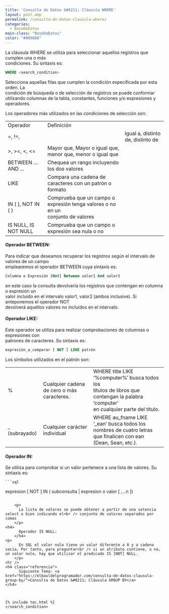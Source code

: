 ```yaml
---
title: 'Consulta de Datos &#8211; Cláusula WHERE'
layout: post.amp
permalink: /consulta-de-datos-clausula-where/
categories:
  - BaseDeDatos
main-class: "BaseDeDatos"
color: "#009688"
---
```

<div class="icosql">
</div>

La cláusula WHERE se utiliza para seleccionar aquellos registros que cumplen una o más  
condiciones. Su sintaxis es:

```sql
WHERE <search_condition>
```

Selecciona aquellas filas que cumplen la condición especificada por esta orden. La  
condición de búsqueda o de selección de registros se puede conformar utilizando columnas de la tabla, constantes, funciones y/o expresiones y operadores.  

<!--ad-->

Los operadores más utilizados en las condiciones de selección son:

<table class="tabla">
<tr>
<td>
      Operador
    </td>
<td>
      Definición
    </td>
</tr>
<tr>
<td>
      =, !=, </td><td>
</td>
<td>
      Igual a, distinto de, distinto de
    </td>
</tr>
<tr>
<td>
      >, >=, <, <=
    </td>
<td>
      Mayor que, Mayor o igual que, menor que, menor o igual que
    </td>
</tr>
<tr>
<td>
      BETWEEN &#8230; AND &#8230;
    </td>
<td>
      Chequea un rango incluyendo los dos valores
    </td>
</tr>
<tr>
<td>
      LIKE
    </td>
<td>
      Compara una cadena de caracteres con un patrón o formato
    </td>
</tr>
<tr>
<td>
      IN ( ), NOT IN ( )
    </td>
<td>
      Comprueba que un campo o expresión tenga valores o no en un<br /> conjunto de valores
    </td>
</tr>
<tr>
<td>
      IS NULL, IS NOT NULL
    </td>
<td>
      Comprueba que un campo o expresión sea nula o no
    </td>
</tr>
</table>



#### Operador BETWEEN:

Para indicar que deseamos recuperar los registros según el intervalo de valores de un campo  
emplearemos el operador BETWEEN cuya sintaxis es:

```sql
Columna o Expresión [Not] Between valor1 And valor2
```

en este caso la consulta devolvería los registros que contengan en columna o expresión un  
valor incluido en el intervalo valor1, valor2 (ambos inclusive). Si anteponemos el operador NOT  
devolverá aquellos valores no incluidos en el intervalo.

#### Operador LIKE:

Este operador se utiliza para realizar comprobaciones de columnas o expresiones con  
patrones de caracteres. Su sintaxis es:

```sql
expresión_a_comparar [ NOT ] LIKE patrón
```

Los símbolos utilizados en el patrón son:

<table class="tabla">
<tr>
<td>
      %
    </td>
<td>
      Cualquier cadena de cero o más<br /> caracteres.
    </td>
<td>
      WHERE title LIKE &#8216;%computer%&#8217; busca todos los<br /> títulos de libros que contengan la palabra &#8216;computer&#8217;<br /> en cualquier parte del título.
    </td>
</tr>
<tr>
<td>
      _ (subrayado)
    </td>
<td>
      Cualquier carácter individual
    </td>
<td>
      WHERE au_fname LIKE &#8216;_ean&#8217; busca todos los<br /> nombres de cuatro letras que finalicen con ean<br /> (Dean, Sean, etc.).
    </td></tr></table>
<p>
</p>
<h4>
      Operador IN:
    </h4>
<p>
      Se utiliza para comprobar si un valor pertenece a una lista de valores. Su sintaxis es:
    </p>

    ```sql
expresion [ NOT ] IN ( subconsulta | expresion o valor [ ,...n ])
```

    <p>
      La lista de valores se puede obtener a partir de una setencia select o bien indicando el<br /> conjunto de valores separados por comas
    </p>
<h4>
      Operador IS NULL:
    </h4>
<p>
      En SQL el valor nulo tiene un valor diferente a 0 y a cadena vacía. Por tanto, para preguntar<br /> si un atributo contiene, o no, un valor nulo, hay que utilizar el predicado IS [NOT] NULL.
    </p>
<hr />
<h4 class="referencia">
      Siguiente Tema: <a href="https://elbauldelprogramador.com/consulta-de-datos-clausula-group-by/">Consulta de Datos &#8211; Cláusula GROUP BY</a>
</h4>



{% include toc.html %}
</search_condition>
